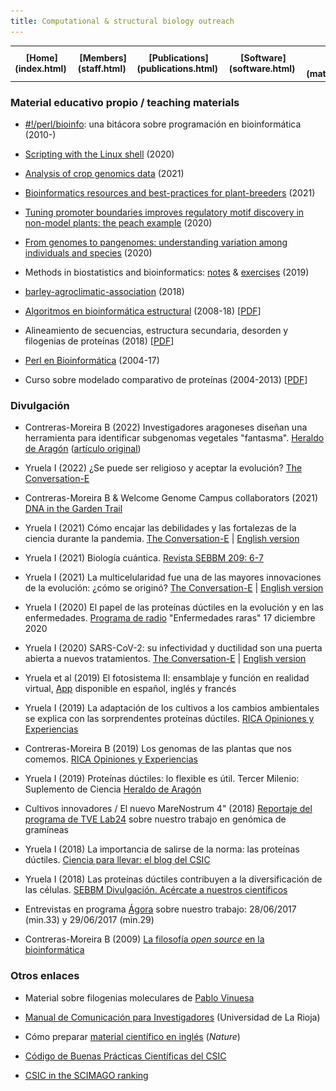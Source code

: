```yaml
---
title: Computational & structural biology outreach
---
```


<table align="center" width=100%>
  <tr>
    <td align="center"><b>[Home](index.html)</b>&nbsp;</td>
    <td align="center"><b>[Members](staff.html)</b>&nbsp;</td>
    <td align="center"><b>[Publications](publications.html)</b>&nbsp;</td>
    <td align="center"><b>[Software](software.html)</b>&nbsp;</td>
    <td align="center"><b>[Material educativo](matdidactico.html)</b>&nbsp;</td>
    <td align="center"><a href="https://bioinfoperl.blogspot.com"><b>Blog</b></a>&nbsp;</td>
    <td align="center"><a href="https://www.eead.csic.es"><img src="pics/logoEEAD.png"></a></td>
  </tr>
</table>


### Material educativo propio / teaching materials

* [#!/perl/bioinfo](http://bioinfoperl.blogspot.com/): una bitácora sobre programación en bioinformática (2010-)

* [Scripting with the Linux shell](https://github.com/eead-csic-compbio/scripting_linux_shell) (2020)

* [Analysis of crop genomics data](http://training.ensembl.org/events/2021/2021-03-01-CABANA) (2021)

* [Bioinformatics resources and best-practices for plant-breeders](https://eead-csic-compbio.github.io/bioinformatics/) (2021)

* [Tuning promoter boundaries improves regulatory motif discovery in non-model plants: the peach example](https://eead-csic-compbio.github.io/coexpression_motif_discovery/peach/Tutorial.html) (2020)

* [From genomes to pangenomes: understanding variation among individuals and species](http://eead-csic-compbio.github.io/get_homologues/tutorial/pangenome_tutorial.html) (2020)

* Methods in biostatistics and bioinformatics: [notes](https://github.com/eead-csic-compbio/biostats_bioinfo) & [exercises](https://github.com/eead-csic-compbio/methods_biostats_bioinfo) (2019)

* [barley-agroclimatic-association](https://eead-csic-compbio.github.io/barley-agroclimatic-association) (2018)

* [Algoritmos en bioinformática estructural](http://eead-csic-compbio.github.io/bioinformatica_estructural)
(2008-18) [[PDF](http://digital.csic.es/handle/10261/21892)]

* Alineamiento de secuencias, estructura secundaria, desorden y filogenias de proteínas (2018) [[PDF](http://digital.csic.es/handle/10261/117608)]

* [Perl en Bioinformática](https://eead-csic-compbio.github.io/perl_bioinformatica/) (2004-17)
    
* Curso sobre modelado comparativo de proteínas (2004-2013) [[PDF](http://digital.csic.es/handle/10261/59335)]

<!--[Computational analysis of regulatory
proteins](http://www.eead.csic.es/compbio/material/regulatory_proteins)
(2013) -->
<!--[Programación en clusters
Rocks](http://www.eead.csic.es/compbio/material/programacion_rocks)
(2007-11)
[Taller de (bio)Perl](http://www.eead.csic.es/compbio/material/bioperl/)
(2010)
[![](./pics/diskette.png)](http://digital.csic.es/handle/10261/19918)
[Paseo por la
bioinformática](http://www.eead.csic.es/compbio/material/paseo_bioinfo)
([Escuela Nacional Preparatoria](http://dgenp.unam.mx)/UNAM 2007)
-->

### Divulgación

* Contreras-Moreira B (2022) Investigadores aragoneses diseñan una herramienta para identificar subgenomas vegetales "fantasma". [Heraldo de Aragón](https://www.heraldo.es/noticias/aragon/huesca/2022/03/01/investigadores-aragoneses-disenan-una-herramienta-para-identificar-subgenomas-vegetales-fantasma-1556672.html) ([artículo original](https://onlinelibrary.wiley.com/doi/10.1111/tpj.15650))

* Yruela I (2022) ¿Se puede ser religioso y aceptar la evolución?  [The Conversation-E](https://theconversation.com/se-puede-ser-religioso-y-aceptar-la-evolucion-179870) 

* Contreras-Moreira B & Welcome Genome Campus collaborators (2021) [DNA in the Garden Trail](https://www.botanic.cam.ac.uk/education-learning/trails/dnatrail)

* Yruela I (2021) Cómo encajar las debilidades y las fortalezas de la ciencia durante la pandemia. [The Conversation-E](https://theconversation.com/como-encajar-las-debilidades-y-las-fortalezas-de-la-ciencia-durante-la-pandemia-154909) | [English version](https://network.febs.org/posts/how-do-the-weaknesses-and-strengths-of-science-fit-together-during-the-pandemic) 

* Yruela I (2021) Biología cuántica. [Revista SEBBM 209: 6-7](https://revista.sebbm.es/pdf.php?id=805)

* Yruela I (2021) La multicelularidad fue una de las mayores innovaciones de la evolución: ¿cómo se originó? [The Conversation-E](https://theconversation.com/la-multicelularidad-fue-una-de-las-mayores-innovaciones-de-la-evolucion-como-se-origino-161629) | [English version](https://network.febs.org/posts/how-did-multicellularity-originate-mechanisms-explaining-a-decisive-evolutionary-innovation)

* Yruela I (2020) El papel de las proteínas dúctiles en la evolución y en las enfermedades. [Programa de radio](https://www.ivoox.com/proteinas-ductiles-evolucion-las-audios-mp3_rf_62618249_1.html) "Enfermedades raras" 17 diciembre 2020

* Yruela I (2020) SARS-CoV-2: su infectividad y ductilidad son una puerta abierta a nuevos tratamientos. [The Conversation-E](https://theconversation.com/sars-cov-2-su-infectividad-y-ductilidad-son-una-puerta-abierta-a-nuevos-tratamientos-149887) | [English version](https://network.febs.org/posts/sars-cov-2-its-infectivity-and-ductility-are-an-open-door-to-new-treatments)

* Yruela et al (2019) El fotosistema II: ensamblaje y función en realidad virtual, [App](https://digital.csic.es/handle/10261/196378) disponible en español, inglés y francés

* Yruela I (2019) La adaptación de los cultivos a los cambios ambientales se explica con las sorprendentes proteínas dúctiles. [RICA Opiniones y Experiencias](http://rica.chil.me/post/la-adaptacion-de-los-cultivos-a-los-cambios-ambientales-se-explica-con-las-sorpr-271967)

* Contreras-Moreira B (2019) Los genomas de las plantas que nos comemos. [RICA Opiniones y Experiencias](http://hdl.handle.net/10532/4720)

* Yruela I (2019) Proteínas dúctiles: lo flexible es útil. Tercer Milenio: Suplemento de Ciencia [Heraldo de Aragón](https://www.heraldo.es/noticias/sociedad/2019/04/24/proteinas-ductiles-lo-flexible-es-util-1310686.html)

* Cultivos innovadores / El nuevo MareNostrum 4" (2018) [Reportaje del programa de TVE Lab24](http://rtve.es/v/4467805?t=09m16s) sobre nuestro trabajo en genómica de gramíneas

* Yruela I (2018) La importancia de salirse de la norma: las proteínas dúctiles. [Ciencia para llevar: el blog del CSIC](https://blogs.20minutos.es/ciencia-para-llevar-csic/2018/12/26)

* Yruela I (2018) Las proteínas dúctiles contribuyen a la diversificación de las células. [SEBBM Divulgación. Acércate a nuestros científicos](http://dx.doi.org/10.18567/sebbmdiv_ANC.2018.11.1)

* Entrevistas en programa [Ágora](https://www.cartv.es/aragonradio/programas/agora/podcast) sobre
nuestro trabajo: 28/06/2017 (min.33) y 29/06/2017 (min.29) 

* Contreras-Moreira B (2009) [La filosofía *open source* en la bioinformática](https://digital.csic.es/handle/10261/22507)

</ol>


### Otros enlaces

* Material sobre filogenias moleculares de [Pablo Vinuesa](https://www.ccg.unam.mx/~vinuesa/Phylogeny_tutorials_PV.html)

<!--* Cómo llegar a [dedicarse a la ciencia](./papers/ComoSerCientifico2007.pdf) (de Fernando Valladares) -->

* [Manual de Comunicación para Investigadores](http://comunicaciencia.unirioja.es) (Universidad de La
Rioja)

* Cómo preparar [material científico en inglés](http://www.nature.com/scitable/ebooks/english-communication-for-scientists-14053993/contents)
(*Nature*)

* [Código de Buenas Prácticas Científicas del CSIC](http://bibliotecas.csic.es/es/codigo.buenas%20practicas-cientificas-csic)

* [CSIC in the SCIMAGO ranking](https://www.scimagoir.com/institution.php?idp=32011)
